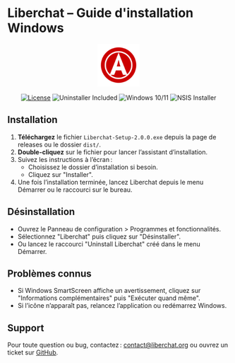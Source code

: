 # Liberchat – Guide d'installation Windows

<p align="center">
  <img src="assets/icons/256x256/liberchat.png" alt="Liberchat Logo" width="96" height="96" />
</p>

<p align="center">
 <a href="https://github.com/Liberchat/Liberchat/blob/main/LICENSE"><img src="https://img.shields.io/github/license/Liberchat/Liberchat?style=for-the-badge" alt="License"/></a>
  <img src="https://img.shields.io/badge/Uninstaller-Included-blue?style=for-the-badge" alt="Uninstaller Included"/>
  <img src="https://img.shields.io/badge/Windows-10%20%7C%2011-blue?style=for-the-badge" alt="Windows 10/11"/>
  <img src="https://img.shields.io/badge/Installer-NSIS-blueviolet?style=for-the-badge" alt="NSIS Installer"/>
</p>

## Installation

1. **Téléchargez** le fichier `Liberchat-Setup-2.0.0.exe` depuis la page de releases ou le dossier `dist/`.
2. **Double-cliquez** sur le fichier pour lancer l’assistant d’installation.
3. Suivez les instructions à l’écran :
   - Choisissez le dossier d’installation si besoin.
   - Cliquez sur "Installer".
4. Une fois l’installation terminée, lancez Liberchat depuis le menu Démarrer ou le raccourci sur le bureau.

## Désinstallation

- Ouvrez le Panneau de configuration > Programmes et fonctionnalités.
- Sélectionnez "Liberchat" puis cliquez sur "Désinstaller".
- Ou lancez le raccourci "Uninstall Liberchat" créé dans le menu Démarrer.

## Problèmes connus

- Si Windows SmartScreen affiche un avertissement, cliquez sur "Informations complémentaires" puis "Exécuter quand même".
- Si l’icône n’apparaît pas, relancez l’application ou redémarrez Windows.

## Support

Pour toute question ou bug, contactez : contact@liberchat.org ou ouvrez un ticket sur [GitHub](https://github.com/Liberchat/Liberchat).
